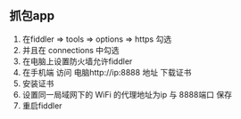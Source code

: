 ## 抓包app
1. 在fiddler => tools => options => https 勾选
2. 并且在 connections 中勾选
3. 在电脑上设置防火墙允许fiddler
4. 在手机端 访问 电脑http://ip:8888 地址 下载证书
5. 安装证书
6. 设置同一局域网下的 WiFi 的代理地址为ip 与 8888端口 保存
7. 重启fiddler
